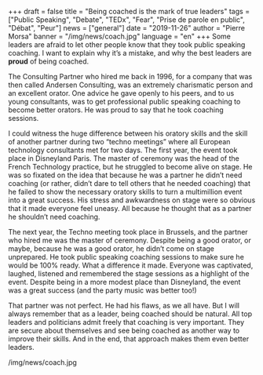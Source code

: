+++
draft = false
title = "Being coached is the mark of true leaders"
tags = ["Public Speaking", "Debate", "TEDx", "Fear", "Prise de parole en public", "Débat", "Peur"]
news = ["general"]
date = "2019-11-26"
author = "Pierre Morsa"
banner = "/img/news/coach.jpg"
language = "en"
+++
Some leaders are afraid to let other people know that they took public speaking coaching. I want to explain why it’s a mistake, and why the best leaders are **proud** of being coached.

The Consulting Partner who hired me back in 1996, for a company that was then called Andersen Consulting, was an extremely charismatic person and an excellent orator. One advice he gave openly to his peers, and to us young consultants, was to get professional public speaking coaching to become better orators. He was proud to say that he took coaching sessions. 

I could witness the huge difference between his oratory skills and the skill of another partner during two “techno meetings” where all European technology consultants met for two days. The first year, the event took place in Disneyland Paris. The master of ceremony was the head of the French Technology practice, but he struggled to become alive on stage. He was so fixated on the idea that because he was a partner he didn’t need coaching (or rather, didn’t dare to tell others that he needed coaching) that he failed to show the necessary oratory skills to turn a multimillion event into a great success. His stress and awkwardness on stage were so obvious that it made everyone feel uneasy. All because he thought that as a partner he shouldn’t need coaching.

The next year, the Techno meeting took place in Brussels, and the partner who hired me was the master of ceremony. Despite being a good orator, or maybe, because he was a good orator, he didn’t come on stage unprepared. He took public speaking coaching sessions to make sure he would be 100% ready. What a difference it made. Everyone was captivated, laughed, listened and remembered the stage sessions as a highlight of the event. Despite being in a more modest place than Disneyland, the event was a great success (and the party music was better too!)

That partner was not perfect. He had his flaws, as we all have. But I will always remember that as a leader, being coached should be natural. All top leaders and politicians admit freely that coaching is very important. They are secure about themselves and see being coached as another way to improve their skills. And in the end, that approach makes them even better leaders.

/img/news/coach.jpg